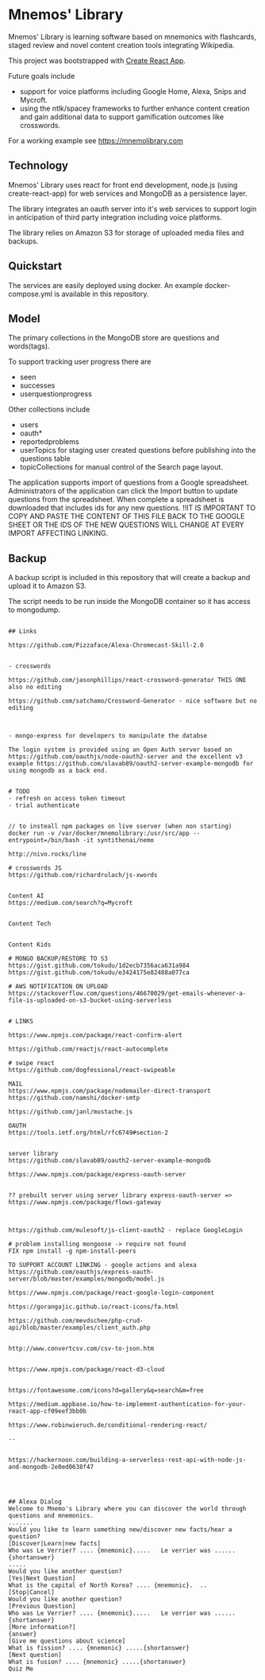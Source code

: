 # Mnemos' Library

Mnemos' Library is learning software based on mnemonics with flashcards, staged review and novel content creation tools integrating Wikipedia.

This project was bootstrapped with [Create React App](https://github.com/facebookincubator/create-react-app).

Future goals include 
- support for voice platforms including Google Home, Alexa, Snips and Mycroft.
- using the ntlk/spacey frameworks to further enhance content creation and gain additional data to support gamification outcomes like crosswords.

For a working example see https://mnemolibrary.com


## Technology

Mnemos' Library uses react for front end development, node.js (using create-react-app) for web services and MongoDB as a persistence layer.

The library integrates an oauth server into it's web services to support login in anticipation of third party integration including voice platforms.

The library relies on Amazon S3 for storage of uploaded media files and backups.


## Quickstart
The services are easily deployed using docker. An example docker-compose.yml is available in this repository.


## Model

The primary collections in the MongoDB store are questions and words(tags).

To support tracking user progress there are
- seen
- successes
- userquestionprogress

Other collections include
- users
- oauth*
- reportedproblems
- userTopics for staging user created questions before publishing into the questions table
- topicCollections for manual control of the Search page layout.


The application supports import of questions from a Google spreadsheet. Administrators of the application can click the Import button to update questions from the spreadsheet. When complete a spreadsheet is downloaded that includes ids for any new questions. !!IT IS IMPORTANT TO COPY AND PASTE THE CONTENT OF THIS FILE BACK TO THE GOOGLE SHEET OR THE IDS OF THE NEW QUESTIONS WILL CHANGE AT EVERY IMPORT AFFECTING LINKING.







## Backup

A backup script is included in this repository that will create a backup and upload it to Amazon S3.

The script needs to be run inside the MongoDB container so it has access to mongodump.

```docker exec <containername>  

## Links

https://github.com/Pizzaface/Alexa-Chromecast-Skill-2.0


- crosswords

https://github.com/jasonphillips/react-crossword-generator THIS ONE also no editing

https://github.com/satchamo/Crossword-Generator - nice software but no editing



- mongo-express for developers to manipulate the databse

The login system is provided using an Open Auth server based on https://github.com/oauthjs/node-oauth2-server and the excellent v3 example https://github.com/slavab89/oauth2-server-example-mongodb for using mongodb as a back end.


# TODO
- refresh on access token timeout
- trial authenticate


// to insteall npm packages on live sserver (when non starting)
docker run -v /var/docker/mnemolibrary:/usr/src/app --entrypoint=/bin/bash -it syntithenai/nemo

http://nivo.rocks/line

# crosswords JS
https://github.com/richardrulach/js-xwords


Content AI
https://medium.com/search?q=Mycroft


Content Tech


Content Kids

# MONGO BACKUP/RESTORE TO S3
https://gist.github.com/tokudu/1d2ecb7356aca631a984  
https://gist.github.com/tokudu/e3424175e82488a077ca

# AWS NOTIFICATION ON UPLOAD
https://stackoverflow.com/questions/46670029/get-emails-whenever-a-file-is-uploaded-on-s3-bucket-using-serverless


# LINKS

https://www.npmjs.com/package/react-confirm-alert

https://github.com/reactjs/react-autocomplete

# swipe react
https://github.com/dogfessional/react-swipeable

MAIL
https://www.npmjs.com/package/nodemailer-direct-transport
https://github.com/namshi/docker-smtp

https://github.com/janl/mustache.js

OAUTH
https://tools.ietf.org/html/rfc6749#section-2


server library
https://github.com/slavab89/oauth2-server-example-mongodb

https://www.npmjs.com/package/express-oauth-server


?? prebuilt server using server library express-oauth-server => https://www.npmjs.com/package/flows-gateway



https://github.com/mulesoft/js-client-oauth2 - replace GoogleLogin

# problem installing mongoose -> require not found
FIX npm install -g npm-install-peers

TO SUPPORT ACCOUNT LINKING - google actions and alexa
https://github.com/oauthjs/express-oauth-server/blob/master/examples/mongodb/model.js

https://www.npmjs.com/package/react-google-login-component

https://gorangajic.github.io/react-icons/fa.html

https://github.com/mevdschee/php-crud-api/blob/master/examples/client_auth.php


http://www.convertcsv.com/csv-to-json.htm


https://www.npmjs.com/package/react-d3-cloud


https://fontawesome.com/icons?d=gallery&q=search&m=free

https://medium.appbase.io/how-to-implement-authentication-for-your-react-app-cf09eef3bb0b

https://www.robinwieruch.de/conditional-rendering-react/

--


https://hackernoon.com/building-a-serverless-rest-api-with-node-js-and-mongodb-2e0ed0638f47




## Alexa Dialog
Welcome to Mnemo's Library where you can discover the world through questions and mnemonics.
.......
Would you like to learn something new/discover new facts/hear a question?
[Discover|Learn|new facts]
Who was Le Verrier? .... {mnemonic}.....   Le verrier was ...... {shortanswer}
.....
Would you like another question?
[Yes|Next Question]
What is the capital of North Korea? .... {mnemonic}.  ..
[Stop|Cancel]
Would you like another question?
[Previous Question]
Who was Le Verrier? .... {mnemonic}.....   Le verrier was ...... {shortanswer}
[More information?]
{answer}
[Give me questions about science]
What is fission? .... {mnemonic} .....{shortanswer}
[Next question]
What is fusion? .... {mnemonic} .....{shortanswer}
Quiz Me



